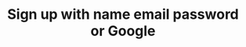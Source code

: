---
title: Sign up with name email password or Google
category: Application
paid: true
isActive: true
ltr: {"preview":"function App() {\n    return (\n        <main className=\"w-full h-[800px] flex flex-col items-center justify-center bg-gray-50 sm:px-4\">\n            <div className=\"w-full space-y-6 text-gray-600 sm:max-w-md\">\n                <div className=\"text-center\">\n                    <img src=\"https://floatui.com/logo.svg\" width={150} className=\"mx-auto\" />\n                    <div className=\"mt-5 space-y-2\">\n                        <h3 className=\"text-gray-800 text-2xl font-bold sm:text-3xl\">Create an account</h3>\n                        <p className=\"\">Already have an account? <a href=\"javascript:void(0)\" className=\"font-medium text-indigo-600 hover:text-indigo-500\">Log in</a></p>\n                    </div>\n                </div>\n                <div className=\"bg-white shadow p-4 py-6 sm:p-6 sm:rounded-lg\">\n                    <form\n                        onSubmit={(e) => e.preventDefault()}\n                        className=\"space-y-5\"\n\n                    >\n                        <div>\n                            <label className=\"font-medium\">\n                                Name\n                            </label>\n                            <input\n                                type=\"text\"\n                                required\n                                className=\"w-full mt-2 px-3 py-2 text-gray-500 bg-transparent outline-none border focus:border-indigo-600 shadow-sm rounded-lg\"\n                            />\n                        </div>\n                        <div>\n                            <label className=\"font-medium\">\n                                Email\n                            </label>\n                            <input\n                                type=\"email\"\n                                required\n                                className=\"w-full mt-2 px-3 py-2 text-gray-500 bg-transparent outline-none border focus:border-indigo-600 shadow-sm rounded-lg\"\n                            />\n                        </div>\n                        <div>\n                            <label className=\"font-medium\">\n                                Password\n                            </label>\n                            <input\n                                type=\"password\"\n                                required\n                                className=\"w-full mt-2 px-3 py-2 text-gray-500 bg-transparent outline-none border focus:border-indigo-600 shadow-sm rounded-lg\"\n                            />\n                        </div>\n                        <button\n                            className=\"w-full px-4 py-2 text-white font-medium bg-indigo-600 hover:bg-indigo-500 active:bg-indigo-600 rounded-lg duration-150\"\n                        >\n                            Create account\n                        </button>\n                    </form>\n                    <div className=\"mt-5\">\n                        <button className=\"w-full flex items-center justify-center gap-x-3 py-2.5 mt-5 border rounded-lg text-sm font-medium hover:bg-gray-50 duration-150 active:bg-gray-100\">\n                            <svg className=\"w-5 h-5\" viewBox=\"0 0 48 48\" fill=\"none\" xmlns=\"http://www.w3.org/2000/svg\">\n                                <g clipPath=\"url(#clip0_17_40)\">\n                                    <path d=\"M47.532 24.5528C47.532 22.9214 47.3997 21.2811 47.1175 19.6761H24.48V28.9181H37.4434C36.9055 31.8988 35.177 34.5356 32.6461 36.2111V42.2078H40.3801C44.9217 38.0278 47.532 31.8547 47.532 24.5528Z\" fill=\"#4285F4\" />\n                                    <path d=\"M24.48 48.0016C30.9529 48.0016 36.4116 45.8764 40.3888 42.2078L32.6549 36.2111C30.5031 37.675 27.7252 38.5039 24.4888 38.5039C18.2275 38.5039 12.9187 34.2798 11.0139 28.6006H3.03296V34.7825C7.10718 42.8868 15.4056 48.0016 24.48 48.0016Z\" fill=\"#34A853\" />\n                                    <path d=\"M11.0051 28.6006C9.99973 25.6199 9.99973 22.3922 11.0051 19.4115V13.2296H3.03298C-0.371021 20.0112 -0.371021 28.0009 3.03298 34.7825L11.0051 28.6006Z\" fill=\"#FBBC04\" />\n                                    <path d=\"M24.48 9.49932C27.9016 9.44641 31.2086 10.7339 33.6866 13.0973L40.5387 6.24523C36.2 2.17101 30.4414 -0.068932 24.48 0.00161733C15.4055 0.00161733 7.10718 5.11644 3.03296 13.2296L11.005 19.4115C12.901 13.7235 18.2187 9.49932 24.48 9.49932Z\" fill=\"#EA4335\" />\n                                </g>\n                                <defs>\n                                    <clipPath id=\"clip0_17_40\">\n                                        <rect width=\"48\" height=\"48\" fill=\"white\" />\n                                    </clipPath>\n                                </defs>\n                            </svg>\n                            Continue with Google\n                        </button>\n                    </div>\n                </div>\n            </div>\n        </main>\n    )\n}","vue":{"vueTail":[],"vueCss":[]},"react":{"jsxTail":[{"label":"App.jsx","code":"export default () => {\n    return (\n        <main className=\"w-full h-screen flex flex-col items-center justify-center bg-gray-50 sm:px-4\">\n            <div className=\"w-full space-y-6 text-gray-600 sm:max-w-md\">\n                <div className=\"text-center\">\n                    <img src=\"https://floatui.com/logo.svg\" width={150} className=\"mx-auto\" />\n                    <div className=\"mt-5 space-y-2\">\n                        <h3 className=\"text-gray-800 text-2xl font-bold sm:text-3xl\">Create an account</h3>\n                        <p className=\"\">Already have an account? <a href=\"javascript:void(0)\" className=\"font-medium text-indigo-600 hover:text-indigo-500\">Log in</a></p>\n                    </div>\n                </div>\n                <div className=\"bg-white shadow p-4 py-6 sm:p-6 sm:rounded-lg\">\n                    <form\n                        onSubmit={(e) => e.preventDefault()}\n                        className=\"space-y-5\"\n\n                    >\n                        <div>\n                            <label className=\"font-medium\">\n                                Name\n                            </label>\n                            <input\n                                type=\"text\"\n                                required\n                                className=\"w-full mt-2 px-3 py-2 text-gray-500 bg-transparent outline-none border focus:border-indigo-600 shadow-sm rounded-lg\"\n                            />\n                        </div>\n                        <div>\n                            <label className=\"font-medium\">\n                                Email\n                            </label>\n                            <input\n                                type=\"email\"\n                                required\n                                className=\"w-full mt-2 px-3 py-2 text-gray-500 bg-transparent outline-none border focus:border-indigo-600 shadow-sm rounded-lg\"\n                            />\n                        </div>\n                        <div>\n                            <label className=\"font-medium\">\n                                Password\n                            </label>\n                            <input\n                                type=\"password\"\n                                required\n                                className=\"w-full mt-2 px-3 py-2 text-gray-500 bg-transparent outline-none border focus:border-indigo-600 shadow-sm rounded-lg\"\n                            />\n                        </div>\n                        <button\n                            className=\"w-full px-4 py-2 text-white font-medium bg-indigo-600 hover:bg-indigo-500 active:bg-indigo-600 rounded-lg duration-150\"\n                        >\n                            Create account\n                        </button>\n                    </form>\n                    <div className=\"mt-5\">\n                        <button className=\"w-full flex items-center justify-center gap-x-3 py-2.5 mt-5 border rounded-lg text-sm font-medium hover:bg-gray-50 duration-150 active:bg-gray-100\">\n                            <svg className=\"w-5 h-5\" viewBox=\"0 0 48 48\" fill=\"none\" xmlns=\"http://www.w3.org/2000/svg\">\n                                <g clipPath=\"url(#clip0_17_40)\">\n                                    <path d=\"M47.532 24.5528C47.532 22.9214 47.3997 21.2811 47.1175 19.6761H24.48V28.9181H37.4434C36.9055 31.8988 35.177 34.5356 32.6461 36.2111V42.2078H40.3801C44.9217 38.0278 47.532 31.8547 47.532 24.5528Z\" fill=\"#4285F4\" />\n                                    <path d=\"M24.48 48.0016C30.9529 48.0016 36.4116 45.8764 40.3888 42.2078L32.6549 36.2111C30.5031 37.675 27.7252 38.5039 24.4888 38.5039C18.2275 38.5039 12.9187 34.2798 11.0139 28.6006H3.03296V34.7825C7.10718 42.8868 15.4056 48.0016 24.48 48.0016Z\" fill=\"#34A853\" />\n                                    <path d=\"M11.0051 28.6006C9.99973 25.6199 9.99973 22.3922 11.0051 19.4115V13.2296H3.03298C-0.371021 20.0112 -0.371021 28.0009 3.03298 34.7825L11.0051 28.6006Z\" fill=\"#FBBC04\" />\n                                    <path d=\"M24.48 9.49932C27.9016 9.44641 31.2086 10.7339 33.6866 13.0973L40.5387 6.24523C36.2 2.17101 30.4414 -0.068932 24.48 0.00161733C15.4055 0.00161733 7.10718 5.11644 3.03296 13.2296L11.005 19.4115C12.901 13.7235 18.2187 9.49932 24.48 9.49932Z\" fill=\"#EA4335\" />\n                                </g>\n                                <defs>\n                                    <clipPath id=\"clip0_17_40\">\n                                        <rect width=\"48\" height=\"48\" fill=\"white\" />\n                                    </clipPath>\n                                </defs>\n                            </svg>\n                            Continue with Google\n                        </button>\n                    </div>\n                </div>\n            </div>\n        </main>\n    )\n}"}],"jsxCss":[]}}
rtl: {"vue":{"vueTail":[],"vueCss":[]},"preview":"function App() {\n    return (\n        <main className=\"w-full h-[800px] flex flex-col items-center justify-center bg-gray-50 sm:px-4\">\n            <div className=\"w-full space-y-6 text-gray-600 sm:max-w-md\">\n                <div className=\"text-center\">\n                    <img src=\"https://floatui.com/logo.svg\" width={150} className=\"mx-auto\" />\n                    <div className=\"mt-5 space-y-2\">\n                        <h3 className=\"text-gray-800 text-2xl font-bold sm:text-3xl\">انشئ حساب</h3>\n                        <p className=\"\">هل لديك حساب؟ <a href=\"javascript:void(0)\" className=\"font-medium text-indigo-600 hover:text-indigo-500\">تسجيل الدخول</a></p>\n                    </div>\n                </div>\n                <div className=\"bg-white shadow p-4 py-6 sm:p-6 sm:rounded-lg\">\n                    <form\n                        onSubmit={(e) => e.preventDefault()}\n                        className=\"space-y-5\"\n\n                    >\n                        <div>\n                            <label className=\"font-medium\">\n                                الإسم\n                            </label>\n                            <input\n                                type=\"text\"\n                                required\n                                className=\"w-full mt-2 px-3 py-2 text-gray-500 bg-transparent outline-none border focus:border-indigo-600 shadow-sm rounded-lg\"\n                            />\n                        </div>\n                        <div>\n                            <label className=\"font-medium\">\n                                البريد الإلكتروني\n                            </label>\n                            <input\n                                type=\"email\"\n                                required\n                                className=\"w-full mt-2 px-3 py-2 text-gray-500 bg-transparent outline-none border focus:border-indigo-600 shadow-sm rounded-lg\"\n                            />\n                        </div>\n                        <div>\n                            <label className=\"font-medium\">\n                                كلمة السر\n                            </label>\n                            <input\n                                type=\"password\"\n                                required\n                                className=\"w-full mt-2 px-3 py-2 text-gray-500 bg-transparent outline-none border focus:border-indigo-600 shadow-sm rounded-lg\"\n                            />\n                        </div>\n                        <button\n                            className=\"w-full px-4 py-2 text-white font-medium bg-indigo-600 hover:bg-indigo-500 active:bg-indigo-600 rounded-lg duration-150\"\n                        >\n                            إنشاء حساب\n                        </button>\n                    </form>\n                    <div className=\"mt-5\">\n                        <button className=\"w-full flex items-center justify-center gap-x-3 py-2.5 mt-5 border rounded-lg text-sm font-medium hover:bg-gray-50 duration-150 active:bg-gray-100\">\n                            <svg className=\"w-5 h-5\" viewBox=\"0 0 48 48\" fill=\"none\" xmlns=\"http://www.w3.org/2000/svg\">\n                                <g clipPath=\"url(#clip0_17_40)\">\n                                    <path d=\"M47.532 24.5528C47.532 22.9214 47.3997 21.2811 47.1175 19.6761H24.48V28.9181H37.4434C36.9055 31.8988 35.177 34.5356 32.6461 36.2111V42.2078H40.3801C44.9217 38.0278 47.532 31.8547 47.532 24.5528Z\" fill=\"#4285F4\" />\n                                    <path d=\"M24.48 48.0016C30.9529 48.0016 36.4116 45.8764 40.3888 42.2078L32.6549 36.2111C30.5031 37.675 27.7252 38.5039 24.4888 38.5039C18.2275 38.5039 12.9187 34.2798 11.0139 28.6006H3.03296V34.7825C7.10718 42.8868 15.4056 48.0016 24.48 48.0016Z\" fill=\"#34A853\" />\n                                    <path d=\"M11.0051 28.6006C9.99973 25.6199 9.99973 22.3922 11.0051 19.4115V13.2296H3.03298C-0.371021 20.0112 -0.371021 28.0009 3.03298 34.7825L11.0051 28.6006Z\" fill=\"#FBBC04\" />\n                                    <path d=\"M24.48 9.49932C27.9016 9.44641 31.2086 10.7339 33.6866 13.0973L40.5387 6.24523C36.2 2.17101 30.4414 -0.068932 24.48 0.00161733C15.4055 0.00161733 7.10718 5.11644 3.03296 13.2296L11.005 19.4115C12.901 13.7235 18.2187 9.49932 24.48 9.49932Z\" fill=\"#EA4335\" />\n                                </g>\n                                <defs>\n                                    <clipPath id=\"clip0_17_40\">\n                                        <rect width=\"48\" height=\"48\" fill=\"white\" />\n                                    </clipPath>\n                                </defs>\n                            </svg>\n                             المتابعة باستخدام Google\n                        </button>\n                    </div>\n                </div>\n            </div>\n        </main>\n    )\n}","react":{"jsxCss":[],"jsxTail":[{"code":"export default () => {\n    return (\n        <main className=\"w-full h-screen flex flex-col items-center justify-center bg-gray-50 sm:px-4\">\n            <div className=\"w-full space-y-6 text-gray-600 sm:max-w-md\">\n                <div className=\"text-center\">\n                    <img src=\"https://floatui.com/logo.svg\" width={150} className=\"mx-auto\" />\n                    <div className=\"mt-5 space-y-2\">\n                        <h3 className=\"text-gray-800 text-2xl font-bold sm:text-3xl\">انشئ حساب</h3>\n                        <p className=\"\">هل لديك حساب؟ <a href=\"javascript:void(0)\" className=\"font-medium text-indigo-600 hover:text-indigo-500\">تسجيل الدخول</a></p>\n                    </div>\n                </div>\n                <div className=\"bg-white shadow p-4 py-6 sm:p-6 sm:rounded-lg\">\n                    <form\n                        onSubmit={(e) => e.preventDefault()}\n                        className=\"space-y-5\"\n\n                    >\n                        <div>\n                            <label className=\"font-medium\">\n                                الإسم\n                            </label>\n                            <input\n                                type=\"text\"\n                                required\n                                className=\"w-full mt-2 px-3 py-2 text-gray-500 bg-transparent outline-none border focus:border-indigo-600 shadow-sm rounded-lg\"\n                            />\n                        </div>\n                        <div>\n                            <label className=\"font-medium\">\n                                البريد الإلكتروني\n                            </label>\n                            <input\n                                type=\"email\"\n                                required\n                                className=\"w-full mt-2 px-3 py-2 text-gray-500 bg-transparent outline-none border focus:border-indigo-600 shadow-sm rounded-lg\"\n                            />\n                        </div>\n                        <div>\n                            <label className=\"font-medium\">\n                                كلمة السر\n                            </label>\n                            <input\n                                type=\"password\"\n                                required\n                                className=\"w-full mt-2 px-3 py-2 text-gray-500 bg-transparent outline-none border focus:border-indigo-600 shadow-sm rounded-lg\"\n                            />\n                        </div>\n                        <button\n                            className=\"w-full px-4 py-2 text-white font-medium bg-indigo-600 hover:bg-indigo-500 active:bg-indigo-600 rounded-lg duration-150\"\n                        >\n                            إنشاء حساب\n                        </button>\n                    </form>\n                    <div className=\"mt-5\">\n                        <button className=\"w-full flex items-center justify-center gap-x-3 py-2.5 mt-5 border rounded-lg text-sm font-medium hover:bg-gray-50 duration-150 active:bg-gray-100\">\n                            <svg className=\"w-5 h-5\" viewBox=\"0 0 48 48\" fill=\"none\" xmlns=\"http://www.w3.org/2000/svg\">\n                                <g clipPath=\"url(#clip0_17_40)\">\n                                    <path d=\"M47.532 24.5528C47.532 22.9214 47.3997 21.2811 47.1175 19.6761H24.48V28.9181H37.4434C36.9055 31.8988 35.177 34.5356 32.6461 36.2111V42.2078H40.3801C44.9217 38.0278 47.532 31.8547 47.532 24.5528Z\" fill=\"#4285F4\" />\n                                    <path d=\"M24.48 48.0016C30.9529 48.0016 36.4116 45.8764 40.3888 42.2078L32.6549 36.2111C30.5031 37.675 27.7252 38.5039 24.4888 38.5039C18.2275 38.5039 12.9187 34.2798 11.0139 28.6006H3.03296V34.7825C7.10718 42.8868 15.4056 48.0016 24.48 48.0016Z\" fill=\"#34A853\" />\n                                    <path d=\"M11.0051 28.6006C9.99973 25.6199 9.99973 22.3922 11.0051 19.4115V13.2296H3.03298C-0.371021 20.0112 -0.371021 28.0009 3.03298 34.7825L11.0051 28.6006Z\" fill=\"#FBBC04\" />\n                                    <path d=\"M24.48 9.49932C27.9016 9.44641 31.2086 10.7339 33.6866 13.0973L40.5387 6.24523C36.2 2.17101 30.4414 -0.068932 24.48 0.00161733C15.4055 0.00161733 7.10718 5.11644 3.03296 13.2296L11.005 19.4115C12.901 13.7235 18.2187 9.49932 24.48 9.49932Z\" fill=\"#EA4335\" />\n                                </g>\n                                <defs>\n                                    <clipPath id=\"clip0_17_40\">\n                                        <rect width=\"48\" height=\"48\" fill=\"white\" />\n                                    </clipPath>\n                                </defs>\n                            </svg>\n                             المتابعة باستخدام Google\n                        </button>\n                    </div>\n                </div>\n            </div>\n        </main>\n    )\n}","label":"App.jsx"}]}}
slug: /authentication
id: 9b84137f-07be-419c-93b1-ccedb97166eb
created_at: 1668942290476
---